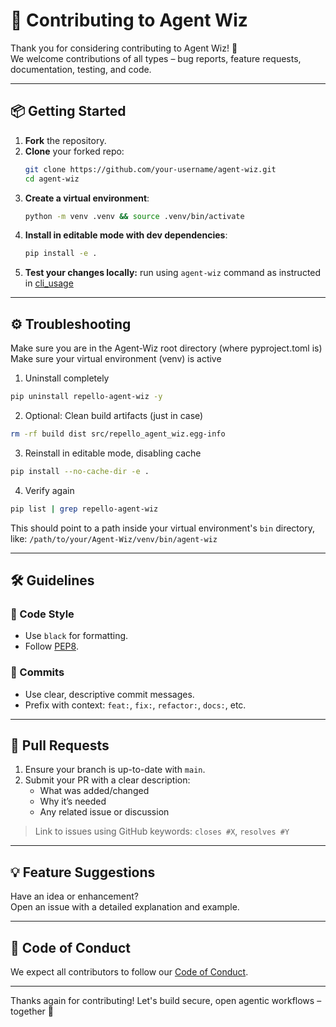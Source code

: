 # 🤝 Contributing to Agent Wiz

Thank you for considering contributing to Agent Wiz! 🎉  
We welcome contributions of all types – bug reports, feature requests, documentation, testing, and code.

---

## 📦 Getting Started

1. **Fork** the repository.
2. **Clone** your forked repo:
   ```bash
   git clone https://github.com/your-username/agent-wiz.git
   cd agent-wiz
   ```
3. **Create a virtual environment**:
   ```bash
   python -m venv .venv && source .venv/bin/activate
   ```
4. **Install in editable mode with dev dependencies**:
   ```bash
   pip install -e .
   ```
5. **Test your changes locally:**
   run using `agent-wiz` command as instructed in [cli_usage](https://github.com/Repello-AI/Agent-Wiz?tab=readme-ov-file#-cli-usage])

---

## ⚙️ Troubleshooting

Make sure you are in the Agent-Wiz root directory (where pyproject.toml is)
Make sure your virtual environment (venv) is active

1. Uninstall completely

```bash
pip uninstall repello-agent-wiz -y
```

2. Optional: Clean build artifacts (just in case)

```bash
rm -rf build dist src/repello_agent_wiz.egg-info
```

3. Reinstall in editable mode, disabling cache

```bash
pip install --no-cache-dir -e .
```

4. Verify again

```bash
pip list | grep repello-agent-wiz
```

This should point to a path inside your virtual environment's `bin` directory, like:
`/path/to/your/Agent-Wiz/venv/bin/agent-wiz`

---

## 🛠️ Guidelines

### 📄 Code Style

- Use `black` for formatting.
- Follow [PEP8](https://peps.python.org/pep-0008/).

### 📝 Commits

- Use clear, descriptive commit messages.
- Prefix with context: `feat:`, `fix:`, `refactor:`, `docs:`, etc.

---

## 🔄 Pull Requests

1. Ensure your branch is up-to-date with `main`.
2. Submit your PR with a clear description:
   - What was added/changed
   - Why it’s needed
   - Any related issue or discussion

> Link to issues using GitHub keywords: `closes #X`, `resolves #Y`

---

## 💡 Feature Suggestions

Have an idea or enhancement?  
Open an issue with a detailed explanation and example.

---

## 🤝 Code of Conduct

We expect all contributors to follow our [Code of Conduct](./CODE_OF_CONDUCT.md).

---

Thanks again for contributing! Let's build secure, open agentic workflows – together 🚀
